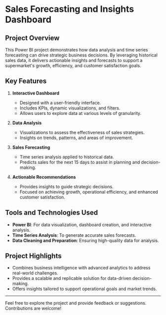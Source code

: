 # Sales Forecasting and Insights Dashboard

## Project Overview
This Power BI project demonstrates how data analysis and time series forecasting can drive strategic business decisions. By leveraging historical sales data, it delivers actionable insights and forecasts to support a supermarket's growth, efficiency, and customer satisfaction goals.

## Key Features

1. **Interactive Dashboard**  
   - Designed with a user-friendly interface.  
   - Includes KPIs, dynamic visualizations, and filters.  
   - Allows users to explore data at various levels of granularity.

2. **Data Analysis**  
   - Visualizations to assess the effectiveness of sales strategies.  
   - Insights on trends, patterns, and areas of improvement.

3. **Sales Forecasting**  
   - Time series analysis applied to historical data.  
   - Predicts sales for the next 15 days to assist in planning and decision-making.

4. **Actionable Recommendations**  
   - Provides insights to guide strategic decisions.  
   - Focused on achieving growth, operational efficiency, and enhanced customer satisfaction.

## Tools and Technologies Used
- **Power BI**: For data visualization, dashboard creation, and interactive analysis.  
- **Time Series Analysis**: To generate accurate sales forecasts.  
- **Data Cleaning and Preparation**: Ensuring high-quality data for analysis.

## Project Highlights
- Combines business intelligence with advanced analytics to address real-world challenges.  
- Provides a scalable and replicable solution for data-driven decision-making.  
- Offers insights tailored to support operational goals and market trends.

---

Feel free to explore the project and provide feedback or suggestions. Contributions are welcome!
